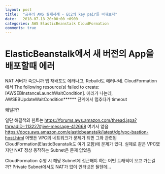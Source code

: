 ```yaml
---
layout: post
title:  "금주의 AWS 실패사례 - EC2의 key pair를 바꿔보자"
date:   2018-07-18 20:00:00 +0900
categories: AWS ElasticBeanstalk CloudFormation
comments: true
---
```

# ElasticBeanstalk에서 새 버전의 App을 배포할때 에러

NAT 서버가 죽으니까 앱 재배포도 에러나고, Rebuild도 에러나네.
CloudFormation에서 The following resource(s) failed to create: [AWSEBInstanceLaunchWaitCondition]. 에러가 나는데,
AWSEBUpdateWaitCondition****** 단계에서 멈추다가 timeout

왜일까?

일단 해결책의 힌트는
https://forums.aws.amazon.com/thread.jspa?threadID=113227#jive-message-412668
여기서 얻음
https://docs.aws.amazon.com/elasticbeanstalk/latest/dg/vpc-bastion-host.html
어쨋든 VPC의 네트워크가 문제가 되면 그와 관련된 CloudFormation(ElasticBeanstalk도 여기 포함)에 문제가 있다.
실제로 같은 VPC였지만 NAT 정상 동작하는 Subnet은 문제 없었음

CloudFormation 수행 시 해당 Subnet에 접근해야 하는 어떤 트래픽이 오고 가는걸까?
Private Subnet에서도 NAT가 없이 인터넷은 될텐데...


